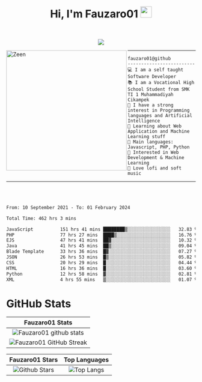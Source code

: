 <h1 align="center">
Hi, I'm Fauzaro01
  <img src="https://media.giphy.com/media/hvRJCLFzcasrR4ia7z/giphy.gif" width="30"></h1>
<br/>

<p align="center">
  <a href="https://github.com/DenverCoder1/readme-typing-svg">
    <img src="https://readme-typing-svg.herokuapp.com?lines=Chill%20and%20Coding;Full+Stack+Web+Developer;Student;Software%20Develover;Always%20learning%20new%20things&center=true&width=380&height=45"></a>
</p>

<img align="left" src="https://media.tenor.com/LNrMsLTFICEAAAAi/elysia.gif" alt="Zeen" width="320" height="320" />
<hr>

```
fauzaro01@github
-------------------------
💻 I am a self taught Software Developer
📚 I am a Vocational High School Student from SMK TI 1 Muhammadiyah Cikampek
📝 I have a strong interest in Programming languages and Artificial Intelligence
🌱 Learning about Web Application and Machine Learning stuff
🌟 Main languages: Javascript, PHP, Python
🚩 Interested in Web Development & Machine Learning
🎵 Love lofi and soft music 
```

<hr>
<br>
<br>
<div align="left">
<!--START_SECTION:waka-->

```txt
From: 10 September 2021 - To: 01 February 2024

Total Time: 462 hrs 3 mins

JavaScript          151 hrs 41 mins ████████▒░░░░░░░░░░░░░░░░   32.83 %
PHP                 77 hrs 27 mins  ████▒░░░░░░░░░░░░░░░░░░░░   16.76 %
EJS                 47 hrs 41 mins  ██▓░░░░░░░░░░░░░░░░░░░░░░   10.32 %
Java                41 hrs 45 mins  ██▒░░░░░░░░░░░░░░░░░░░░░░   09.04 %
Blade Template      33 hrs 36 mins  █▓░░░░░░░░░░░░░░░░░░░░░░░   07.27 %
JSON                26 hrs 53 mins  █▒░░░░░░░░░░░░░░░░░░░░░░░   05.82 %
CSS                 20 hrs 29 mins  █░░░░░░░░░░░░░░░░░░░░░░░░   04.44 %
HTML                16 hrs 36 mins  █░░░░░░░░░░░░░░░░░░░░░░░░   03.60 %
Python              12 hrs 58 mins  ▓░░░░░░░░░░░░░░░░░░░░░░░░   02.81 %
XML                 4 hrs 55 mins   ▒░░░░░░░░░░░░░░░░░░░░░░░░   01.07 %
```

<!--END_SECTION:waka-->
</div>

# GitHub Stats

|                                                            Fauzaro01 Stats                                                            |
| :--------------------------------------------------------------------------------------------------------------------------------------------: |
|        ![Fauzaro01 github stats](https://github-readme-stats.vercel.app/api?username=Fauzaro01&show_icons=true&theme=algolia)        |
|              ![Fauzaro01 GitHub Streak](https://github-readme-streak-stats.herokuapp.com/?user=Fauzaro01&theme=algolia)              |

|                                                                                              Fauzaro01 Stars                                                                                              |                                                           Top Languages                                                           |
| :----------------------------------------------------------------------------------------------------------------------------------------------------------------------------------------------------------------: | :-------------------------------------------------------------------------------------------------------------------------------: |
| ![Github Stars](https://github-readme-stats.vercel.app/api?username=Fauzaro01&show_icons=true&locale=en&count_private=true&hide_rank=true&custom_title=My%20GitHub%20Stats&disable_animations=true&theme=algolia) | ![Top Langs](https://github-readme-stats.vercel.app/api/top-langs/?username=Fauzaro01&langs_count=8&theme=algolia&layout=compact) |

